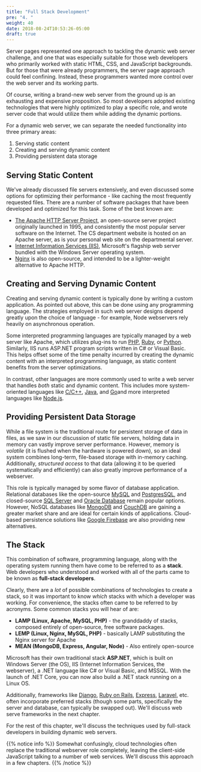```yaml
---
title: "Full Stack Development"
pre: "4. "
weight: 40
date: 2018-08-24T10:53:26-05:00
draft: true
---
```


Server pages represented one approach to tackling the dynamic web server challenge, and one that was especially suitable for those web developers who primarily worked with static HTML, CSS, and JavaScript backgrounds.  But for those that were already programmers, the server page approach could feel confining.  Instead, these programmers wanted more control over the web server and its working parts.

Of course, writing a brand-new web server from the ground up is an exhausting and expensive proposition.  So most developers adopted existing technologies that were highly optimized to play a specific role, and wrote server code that would utilize them while adding the dynamic portions.  

For a dynamic web server, we can separate the needed functionality into three primary areas:

1. Serving static content
2. Creating and serving dynamic content 
3. Providing persistent data storage

## Serving Static Content
We've already discussed file servers extensively, and even discussed some options for optimizing their performance - like caching the most frequently requested files.  There are a number of software packages that have been developed and optimized for this task.  Some of the best known are:

* [The Apache HTTP Server Project](https://httpd.apache.org/), an open-source server project originally launched in 1995, and consistently the most popular server software on the Internet.  The CS department website is hosted on an Apache server, as is your personal web site on the departmental server.
* [Internet Information Services (IIS)](https://www.iis.net/), Microsoft's flagship web server bundled with the Windows Server operating system.
* [Nginx](https://www.nginx.com/) is also open-source, and intended to be a lighter-weight alternative to Apache HTTP. 

## Creating and Serving Dynamic Content
Creating and serving dynamic content is typically done by writing a custom application.  As pointed out above, this can be done using any programming language. The strategies employed in such web server designs depend greatly upon the choice of language - for example, Node webservers rely heavily on asynchronous operation.

Some interpreted programming languages are typically managed by a web server like Apache, which utilizes plug-ins to run [PHP](https://cwiki.apache.org/confluence/display/HTTPD/PHP), [Ruby](https://www.modruby.net/), or [Python](http://modpython.org/). Similarly, IIS runs ASP.NET program scripts written in C# or Visual Basic. This helps offset some of the time penalty incurred by creating the dynamic content with an interpreted programming language, as static content benefits from the server optimizations.

In contrast, other languages are more commonly used to write a web server that handles _both_ static and dynamic content.  This includes more system-oriented languages like [C/C++](https://isocpp.org/), [Java](https://www.java.com/), and [Go](https://golang.org/)and more interpreted languages like [Node.js](https://nodejs.org/).

## Providing Persistent Data Storage
While a file system is the traditional route for persistent storage of data in files, as we saw in our discussion of static file servers, holding data in memory can vastly improve server performance.  However, memory is _volatile_ (it is flushed when the hardware is powered down), so an ideal system combines long-term, file-based storage with in-memory caching. Additionally, _structured access_ to that data (allowing it to be queried systematically and efficiently) can also greatly improve performance of a webserver.

This role is typically managed by some flavor of database application.  Relational databases like the open-source [MySQL](https://www.mysql.com/) and [PostgresSQL](https://www.postgresql.org/), and closed-source [SQL Server](https://www.microsoft.com/en-us/sql-server/sql-server-2019) and [Oracle Database](https://www.oracle.com/database/) remain popular options.  However, NoSQL databases like [MongoDB](https://www.mongodb.com/) and [CouchDB](https://couchdb.apache.org/) are gaining a greater market share and are ideal for certain kinds of applications. Cloud-based persistence solutions like [Google Firebase](https://firebase.google.com/) are also providing new alternatives.

## The Stack
This combination of software, programming language, along with the operating system running them have come to be referred to as a **stack**.  Web developers who understood and worked with all of the parts came to be known as **full-stack developers**.  

Clearly, there are a _lot_ of possible combinations of technologies to create a stack, so it was important to know _which_ stacks with which a developer was working.  For convenience, the stacks often came to be referred to by acronyms. Some common stacks you will hear of are:

* **LAMP (Linux, Apache, MySQL, PHP)** - the granddaddy of stacks, composed entirely of open-source, free software packages.
* **LEMP (Linux, Nginx, MySQL, PHP)** - basically LAMP substituting the Nginx server for Apache
* **MEAN (MongoDB, Express, Angular, Node)** - Also entirely open-source

Microsoft has their own traditional stack **ASP.NET**, which is built on Windows Server (the OS), IIS (Internet Information Services, the webserver), a .NET language like C# or Visual Basic, and MSSQL. With the launch of .NET Core, you can now also build a .NET stack running on a Linux OS.

Additionally, frameworks like [Django](https://www.djangoproject.com/), [Ruby on Rails](https://rubyonrails.org/), [Express](https://expressjs.com/), [Laravel](https://laravel.com/), etc. often incorporate preferred stacks (though some parts, specifically the server and database, can typically be swapped out).  We'll discuss web serve frameworks in the next chapter.

For the rest of this chapter, we'll discuss the techniques used by full-stack developers in building dynamic web servers.

{{% notice info %}}
Somewhat confusingly, cloud technologies often replace the traditional webserver role completely, leaving the client-side JavaScript talking to a number of web services.  We'll discuss this approach in a few chapters.
{{% /notice %}}